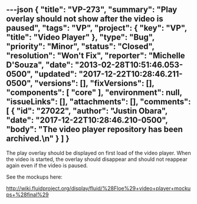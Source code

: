 ---json
{
  "title": "VP-273",
  "summary": "Play overlay should not show after the video is paused",
  "tags": "VP",
  "project": {
    "key": "VP",
    "title": "Video Player"
  },
  "type": "Bug",
  "priority": "Minor",
  "status": "Closed",
  "resolution": "Won't Fix",
  "reporter": "Michelle D'Souza",
  "date": "2013-02-28T10:51:46.053-0500",
  "updated": "2017-12-22T10:28:46.211-0500",
  "versions": [],
  "fixVersions": [],
  "components": [
    "core"
  ],
  "environment": null,
  "issueLinks": [],
  "attachments": [],
  "comments": [
    {
      "id": "27022",
      "author": "Justin Obara",
      "date": "2017-12-22T10:28:46.210-0500",
      "body": "The video player repository has been archived.\n"
    }
  ]
}
---
The play overlay should be displayed on first load of the video player. When the video is started, the overlay should disappear and should not reappear again even if the video is paused.&#x20;

See the mockups here:

<http://wiki.fluidproject.org/display/fluid/%28Floe%29+video+player+mockups+%28final%29>

        